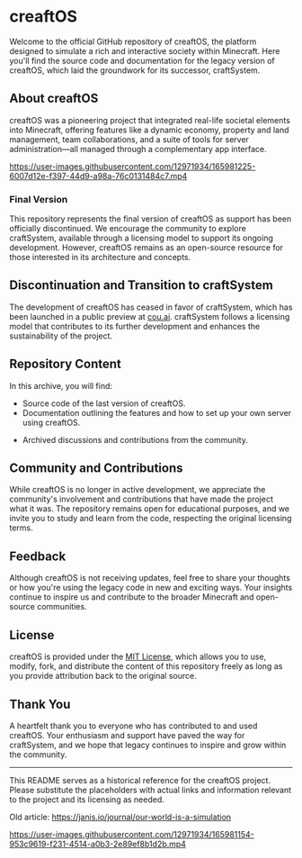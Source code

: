 # creaftOS

Welcome to the official GitHub repository of creaftOS, the platform designed to simulate a rich and interactive society within Minecraft. Here you'll find the source code and documentation for the legacy version of creaftOS, which laid the groundwork for its successor, craftSystem.

## About creaftOS
creaftOS was a pioneering project that integrated real-life societal elements into Minecraft, offering features like a dynamic economy, property and land management, team collaborations, and a suite of tools for server administration—all managed through a complementary app interface.

https://user-images.githubusercontent.com/12971934/165981225-6007d12e-f397-44d9-a98a-76c0131484c7.mp4

### Final Version
This repository represents the final version of creaftOS as support has been officially discontinued. We encourage the community to explore craftSystem, available through a licensing model to support its ongoing development. However, creaftOS remains as an open-source resource for those interested in its architecture and concepts.

## Discontinuation and Transition to craftSystem
The development of creaftOS has ceased in favor of craftSystem, which has been launched in a public preview at [cou.ai](https://cou.ai). craftSystem follows a licensing model that contributes to its further development and enhances the sustainability of the project.

## Repository Content
In this archive, you will find:
- Source code of the last version of creaftOS.
- Documentation outlining the features and how to set up your own server using creaftOS.
<!-- Where's the documentation? -->
- Archived discussions and contributions from the community.

## Community and Contributions
While creaftOS is no longer in active development, we appreciate the community's involvement and contributions that have made the project what it was. The repository remains open for educational purposes, and we invite you to study and learn from the code, respecting the original licensing terms.

## Feedback
Although creaftOS is not receiving updates, feel free to share your thoughts or how you're using the legacy code in new and exciting ways. Your insights continue to inspire us and contribute to the broader Minecraft and open-source communities.

## License
creaftOS is provided under the [MIT License](LICENSE), which allows you to use, modify, fork, and distribute the content of this repository freely as long as you provide attribution back to the original source.

## Thank You
A heartfelt thank you to everyone who has contributed to and used creaftOS. Your enthusiasm and support have paved the way for craftSystem, and we hope that legacy continues to inspire and grow within the community.

---

This README serves as a historical reference for the creaftOS project. Please substitute the placeholders with actual links and information relevant to the project and its licensing as needed.

Old article: https://janis.io/journal/our-world-is-a-simulation

https://user-images.githubusercontent.com/12971934/165981154-953c9619-f231-4514-a0b3-2e89ef8b1d2b.mp4

